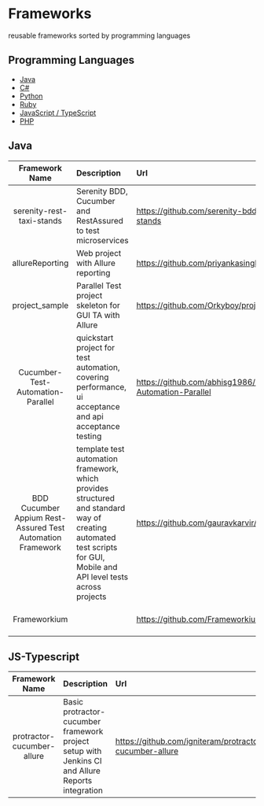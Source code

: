 # Frameworks
reusable frameworks sorted by programming languages


## Programming Languages

- [Java](#java)
- [C#](#c#)
- [Python](#python)
- [Ruby](#ruby)
- [JavaScript / TypeScript](#js-typescript)
- [PHP](#php)


## Java

| Framework Name | Description  | Url  | Tools | Comments |Flag|
|:--------------:|:-------------|:-----|:------|:---------|:---:|
| serenity-rest-taxi-stands | Serenity BDD, Cucumber and RestAssured to test microservices | https://github.com/serenity-bdd/serenity-rest-taxi-stands | Maven Serenity Cucumber RestAPI  | None |![alt text](http://icons.iconarchive.com/icons/custom-icon-design/flatastic-9/256/Flag1-blue-icon.png "Try")|
| allureReporting | Web project with Allure reporting | https://github.com/priyankasingh7/allureReporting | Maven TestNg Allure SeleniumGrid POM TestDataAsYml| None |![alt text](http://icons.iconarchive.com/icons/custom-icon-design/flatastic-9/256/Flag1-green-icon.png "Good")|
| project_sample | Parallel Test project skeleton for GUI TA with Allure | https://github.com/Orkyboy/project_sample | Selenium Cucumber Allure SpringDriverManager | Config and core as multi-module binaries |![alt text](http://icons.iconarchive.com/icons/custom-icon-design/flatastic-9/256/Flag1-orange-icon.png "Maybe")|
| Cucumber-Test-Automation-Parallel | quickstart project for test automation, covering performance, ui acceptance and api acceptance testing | https://github.com/abhisg1986/Cucumber-Test-Automation-Parallel | Selenium Maven Cucumber Spring Jackson Jmeter | Parallel but no config for browser type etc|![alt text](http://icons.iconarchive.com/icons/custom-icon-design/flatastic-9/256/Flag1-orange-icon.png "Maybe")|
| BDD Cucumber Appium Rest-Assured Test Automation Framework | template test automation framework, which provides structured and standard way of creating automated test scripts for GUI, Mobile and API level tests across projects | https://github.com/gauravkarvir/cucumber_testng_java | Selenium TestNG Maven Cucumber Saucelabs Jenkins RestAssured | None|![alt text](http://icons.iconarchive.com/icons/custom-icon-design/flatastic-9/256/Flag1-green-icon.png "Maybe")|
| Frameworkium |  | https://github.com/Frameworkium/frameworkium  | | None|![alt text](http://icons.iconarchive.com/icons/custom-icon-design/flatastic-9/256/Flag1-green-icon.png "Maybe")|


## JS-Typescript
| Framework Name | Description  | Url  | Tools | Comments |Flag|
|:--------------:|:-------------|:-----|:------|:---------|:---:|
| protractor-cucumber-allure | Basic protractor-cucumber framework project setup with Jenkins CI and Allure Reports integration | https://github.com/igniteram/protractor-cucumber-allure | Selenium POM Cucumber Jenkins Test Sharding MultiCapabilities ProgreSQL Allure SpringDriverManager | None |![alt text](http://icons.iconarchive.com/icons/custom-icon-design/flatastic-9/256/Flag1-blue-icon.png "Try")|
